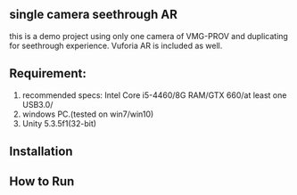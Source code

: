 ## single camera seethrough AR

this is a demo project using only one camera of VMG-PROV and duplicating for seethrough experience. Vuforia AR is included as well.

## Requirement:

1.  recommended specs: Intel Core i5-4460/8G RAM/GTX 660/at least one USB3.0/
2.  windows PC.(tested on win7/win10)
3.  Unity 5.3.5f1(32-bit)

## Installation


## How to Run
